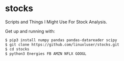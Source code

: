 # stocks
Scripts and Things I Might Use For Stock Analysis.

Get up and running with:

```bash
$ pip3 install numpy pandas pandas-datareader scipy
$ git clone https://github.com/linuxluser/stocks.git
$ cd stocks
$ python3 Energies FB AMZN NFLX GOOGL
```
